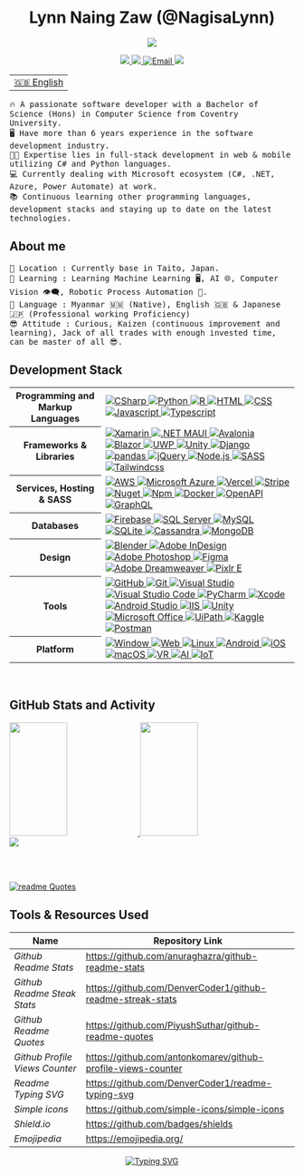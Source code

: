 <h1 align="center">Lynn Naing Zaw (@NagisaLynn) </h1>
<p align="center">
  <img src="https://readme-typing-svg.demolab.com?font=Raleway&size=30&duration=3000&pause=500&color=0095FF&center=true&vCenter=true&width=300&height=60&lines=Tech+Enthusiast;Software+Architect;Full-stack+Developer;UI%2FUX+Designer"/>
  <br>
 </p>

<p align="center" align='right'>
  <a target="_blank" href="https://lynnnaing.dev/"> 
    <img src="https://img.shields.io/badge/lynnnaing.dev-1572B6?style=for-the-badge&logo=GoogleChrome&logoColor=white" />
  </a><!-- Website -->
  <a target="_blank" href="https://www.linkedin.com/in/lynn-naing-zaw-a2a700148/"> <!-- LinkedIn -->
    <img src="https://img.shields.io/badge/LinkedIn-1572B6.svg?&style=for-the-badge&logo=Linkedin&logoColor=white" />
  </a>
  <a target="_blank" href="mailto:lynnnaingzaw@gmail.com"> <!-- Email -->
    <img alt="Email" src="https://img.shields.io/badge/Email%20-%231572B6.svg?&style=for-the-badge&logo=Gmail&logoColor=white" />
  </a>
  <a target="_blank" href="#">  <!-- Count -->
    <img src="https://komarev.com/ghpvc/?username=NagisaLynn&style=for-the-badge" style="max-width: 100%;">
  </a>
</p>

<table> <!-- Translation Service -->
 <tr><td><a href="https://github.com/NagisaLynn/NagisaLynn/blob/main/README.md">🇬🇧 English</a></td></tr>
<!--  <tr><td><a href="https://github.com/NagisaLynn/NagisaLynn/blob/main/README.md">🇯🇵 Japanese</a></td></tr> -->
</table>

 <p align="left">
  <samp>🔥 A passionate software developer with a Bachelor of Science (Hons) in Computer Science from Coventry University.
    <br>🖥️ Have more than 6 years experience in the software development industry.
    <br>👨‍💻 Expertise lies in full-stack development in web & mobile utilizing C# and Python languages.
    <br>💻 Currently dealing with Microsoft ecosystem (C#, .NET, Azure, Power Automate) at work. 
    <br>📚 Continuous learning other programming languages, development stacks and staying up to date on the latest technologies.
  </samp>
  <br/>
</p>

<h2 align="left">About me</h2>
<p align="left" align='right'>
  <samp> 📍 Location : Currently base in Taito, Japan.
    <br> 🔭 Learning : Learning Machine Learning 🖥️, AI 🌐, Computer Vision 👁️‍🗨️, Robotic Process Automation 🤖.
    <br> 🎌 Language : Myanmar 🇲🇲 (Native), English 🇬🇧 & Japanese 🇯🇵 (Professional working Proficiency)
    <br> 😎 Attitude : Curious, Kaizen (continuous improvement and learning), Jack of all trades with enough invested time, can be master of all 😎. 
  </samp> 
</p>

<h2 align="left">Development Stack</h2>
<table> <!-- Table can be done easy without <table><tr><td> tabs see below of this file for simplify table -->
  <tr>
    <th>Programming and Markup Languages</th>
     <td> <!-- Languages --->
      <a href="https://github.com/NagisaLynn?tab=repositories&q=&type=&language=CSharp&sort=">
        <img alt="CSharp" src="https://img.shields.io/badge/c%23%20-%231572B6.svg?&style=for-the-badge&logo=c-sharp&logoColor=white"/> </a>
      <a href="https://github.com/NagisaLynn?tab=repositories&q=&type=&language=python&sort=">
        <img alt="Python" src="https://img.shields.io/badge/python%20-%231572B6.svg?&style=for-the-badge&logo=python&logoColor=white"/> </a>
      <a href="https://github.com/NagisaLynn?tab=repositories&q=&type=&language=R&sort=">
        <img alt="R" src="https://img.shields.io/badge/R%20-%231572B6.svg?&style=for-the-badge&logo=R&logoColor=white" /> </a>
      <a href="https://github.com/NagisaLynn?tab=repositories&q=&type=&language=HTML&sort=">
        <img alt="HTML" src="https://img.shields.io/badge/Html5%20-%231572B6.svg?&style=for-the-badge&logo=html5&logoColor=white" /> </a>
      <a href="https://github.com/NagisaLynn?tab=repositories&q=&type=&language=Css&sort=">
        <img alt="CSS" src="https://img.shields.io/badge/Css3%20-%231572B6.svg?&style=for-the-badge&logo=css3&logoColor=white" /> </a>
      <a href="https://github.com/NagisaLynn?tab=repositories&q=&type=&language=Javascript&sort=">
        <img alt="Javascript" src="https://img.shields.io/badge/Javascript%20-%231572B6.svg?&style=for-the-badge&logo=javascript&logoColor=white" /> </a>
      <a href="https://github.com/NagisaLynn?tab=repositories&q=&type=&language=Typescript&sort=">
        <img alt="Typescript" src="https://img.shields.io/badge/Typescript%20-%231572B6.svg?&style=for-the-badge&logo=Typescript&logoColor=white" /> </a>
    </td> <!-- End of Languages --->
  </tr>
  
  <tr>
   <th>Frameworks & Libraries</th>
    <td> <!-- Frameworks --->
      <a href="#">
        <img alt="Xamarin" src="https://img.shields.io/badge/Xamarin-%231572B6?style=for-the-badge&logo=Xamarin&logoColor=white"/>
        <img alt=".NET MAUI" src="https://img.shields.io/badge/MAUI-%231572B6?style=for-the-badge&logo=MAUI&logoColor=white"/>
        <img alt="Avalonia" src="https://img.shields.io/badge/Avalonia-%231572B6?style=for-the-badge&logo=Avalonia&logoColor=white"/>
        <img alt="Blazor" src="https://img.shields.io/badge/Blazor-%231572B6?style=for-the-badge&logo=Blazor&logoColor=white"/>
        <img alt="UWP" src="https://img.shields.io/badge/UMP-%231572B6?style=for-the-badge&logo=windows&logoColor=white"/>
        <img alt="Unity" src="https://img.shields.io/badge/Unity-%231572B6?style=for-the-badge&logo=unity&logoColor=white"/>
        <img alt="Django" src="https://img.shields.io/badge/Django-1572B6?style=for-the-badge&logo=django&logoColor=white"/>
        <img alt="pandas" src="https://img.shields.io/badge/pandas-1572B6.svg?style=for-the-badge&logo=pandas&logoColor=white"/>
        <img alt="jQuery" src="https://img.shields.io/badge/jQuery-1572B6.svg?&style=for-the-badge&logo=jQuery&logoColor=white" />
        <img alt="Node.js" src="https://img.shields.io/badge/node.js-1572B6?style=for-the-badge&logo=node.js&logoColor=white" />
        <img alt="SASS" src="https://img.shields.io/badge/SASS-1572B6.svg?style=for-the-badge&logo=SASS&logoColor=white"/>
        <img alt="Tailwindcss" src="https://img.shields.io/badge/tailwindcss-1572B6.svg?style=for-the-badge&logo=tailwind-css&logoColor=white"/>
      </a>
    </td> <!-- End of Frameworks --->
  </tr>
  
  <tr>
    <th>Services, Hosting & SASS</th>
    <td> <!-- Services --->
      <a href="#">
        <img alt="AWS" src="https://img.shields.io/badge/AWS-%231572B6.svg?&style=for-the-badge&logo=amazon&logoColor=white" /> 
        <img alt="Microsoft Azure" src="https://img.shields.io/badge/Microsoft Azure-%231572B6.svg?&style=for-the-badge&logo=microsoftazure&logoColor=white" /> 
       <!--  <img alt="Azure DevOps" src="https://img.shields.io/badge/Azure DevOps-%231572B6.svg?&style=for-the-badge&logo=AzureDevOps&logoColor=white" /> --->
        <img alt="Vercel" src="https://img.shields.io/badge/vercel-%231572B6.svg?style=for-the-badge&logo=vercel&logoColor=white"/>
        <img alt="Stripe" src="https://img.shields.io/badge/Stripe-1572B6.svg?&style=for-the-badge&logo=Stripe&logoColor=white" />
        <img alt="Nuget" src="https://img.shields.io/badge/Nuget-%231572B6.svg?&style=for-the-badge&logo=nuget&logoColor=white" /> 
        <img alt="Npm" src="https://img.shields.io/badge/Npm-%231572B6.svg?&style=for-the-badge&logo=Npm&logoColor=white" /> 
        <img alt="Docker" src="https://img.shields.io/badge/Docker-%231572B6.svg?&style=for-the-badge&logo=Docker&logoColor=white" /> 
        <img alt="OpenAPI" src="https://img.shields.io/badge/OpenAPI-%231572B6.svg?&style=for-the-badge&logo=Swagger&logoColor=white" /> 
        <img alt="GraphQL" src="https://img.shields.io/badge/GraphQL-%231572B6.svg?&style=for-the-badge&logo=GraphQL&logoColor=white" /> 
      </a>
    </td>  <!-- End of Services --->
  </tr>
  
   <tr>
    <th>Databases</th>
    <td>  <!-- Databases --->
      <a href="#">
        <img alt="Firebase" src="https://img.shields.io/badge/Firebase-1572B6.svg?&style=for-the-badge&logo=firebase&logoColor=white" /> 
        <img alt="SQL Server" src="https://img.shields.io/badge/MS%20sql%20server-1572B6.svg?&style=for-the-badge&logo=microsoftsqlserver&logoColor=white" />
        <img alt="MySQL" src="https://img.shields.io/badge/MySql-1572B6.svg?&style=for-the-badge&logo=mysql&logoColor=white" />
        <img alt="SQLite" src="https://img.shields.io/badge/SQLite-1572B6.svg?&style=for-the-badge&logo=SQLite&logoColor=white" />
        <img alt="Cassandra" src="https://img.shields.io/badge/Cassandra-1572B6.svg?&style=for-the-badge&logo=ApacheCassandra&logoColor=white" />
        <img alt="MongoDB" src="https://img.shields.io/badge/MongoDB-1572B6.svg?&style=for-the-badge&logo=MongoDB&logoColor=white" />  
      </a>
    </td> <!-- End of Databases --->
  </tr>
  
  <tr>
    <th>Design</th>
    <td>  <!-- Design --->
      <a href="#">
        <img alt="Blender" src="https://img.shields.io/badge/Blender-1572B6.svg?&style=for-the-badge&logo=blender&logoColor=white" />
        <img alt="Adobe InDesign" src="https://img.shields.io/badge/adobe%20InDesign-1572B6.svg?&style=for-the-badge&logo=Adobe%20InDesign&logoColor=white" />
        <img alt="Adobe Photoshop" src="https://img.shields.io/badge/adobe%20photoshop-1572B6.svg?style=for-the-badge&logo=adobe%20photoshop&logoColor=white" />
        <img alt="Figma" src="https://img.shields.io/badge/figma%20xd-1572B6.svg?style=for-the-badge&logo=figma&logoColor=white" />
        <img alt="Adobe Dreamweaver" src="https://img.shields.io/badge/Adobe%20Dreamweaver-1572B6.svg?style=for-the-badge&logo=adobe%20Dreamweaver&logoColor=white" />
        <img alt="Pixlr E" src="https://img.shields.io/badge/pixlr%20e-1572B6.svg?style=for-the-badge&logo=pixlre&logoColor=white" />
      </a>
    </td> <!-- End of Design --->
  </tr>
  
  <tr>
    <th>Tools</th>
    <td>  <!-- Tools --->
      <a href="#">
        <img alt="GitHub" src="https://img.shields.io/badge/github%20-%231572B6.svg?&style=for-the-badge&logo=github&logoColor=white" />
        <img alt="Git" src="https://img.shields.io/badge/git%20-%231572B6.svg?&style=for-the-badge&logo=git&logoColor=white" />
        <img alt="Visual Studio" src="https://img.shields.io/badge/visual studio%20-%231572B6.svg?&style=for-the-badge&logo=visualstudio&logoColor=white" />
        <img alt="Visual Studio Code" src="https://img.shields.io/badge/visual%20studio%20code-1572B6.svg?&style=for-the-badge&logo=visualstudiocode&logoColor=white" />
        <img alt="PyCharm" src="https://img.shields.io/badge/PyCharm%20-%231572B6.svg?&style=for-the-badge&logo=pycharm&logoColor=white" />
        <img alt="Xcode" src="https://img.shields.io/badge/Xcode%20-%231572B6.svg?&style=for-the-badge&logo=xcode&logoColor=white" />
        <img alt="Android Studio" src="https://img.shields.io/badge/android studio%20-%231572B6.svg?&style=for-the-badge&logo=androidstudio&logoColor=white" />
        <img alt="IIS" src="https://img.shields.io/badge/iis%20-%231572B6.svg?&style=for-the-badge&logo=windows&logoColor=white" />
        <img alt="Unity" src="https://img.shields.io/badge/unity%20-%231572B6.svg?&style=for-the-badge&logo=unity&logoColor=white" /> 
        <img alt="Microsoft Office" src="https://img.shields.io/badge/Microsoft%20office%20-%231572B6.svg?&style=for-the-badge&logo=microsoftoffice&logoColor=white" /> 
        <img alt="UiPath" src="https://img.shields.io/badge/UIPath-1572B6?style=for-the-badge&logo=UiPath&logoColor=white" />
        <img alt="Kaggle" src="https://img.shields.io/badge/Kaggle-1572B6?style=for-the-badge&logo=kaggle&logoColor=white" />
        <img alt="Postman" src="https://img.shields.io/badge/Postman-1572B6?style=for-the-badge&logo=postman&logoColor=white" />
      </a>
    </td> <!-- End of Tools --->
  </tr>
  
  <tr>
    <th>Platform</th>
    <td> <!-- Platform --->
      <a href="#">
        <img alt="Window" src="https://img.shields.io/badge/window%20-%231572B6.svg?&style=for-the-badge&logo=windows&logoColor=white" /> 
        <img alt="Web" src="https://img.shields.io/badge/web%20-%231572B6.svg?&style=for-the-badge&logo=googlechrome&logoColor=white" /> 
        <img alt="Linux" src="https://img.shields.io/badge/linux%20-%231572B6.svg?&style=for-the-badge&logo=linux&logoColor=white" /> 
        <img alt="Android" src="https://img.shields.io/badge/Android%20-%231572B6.svg?&style=for-the-badge&logo=Android&logoColor=white" /> 
        <img alt="iOS" src="https://img.shields.io/badge/iOS%20-%231572B6.svg?&style=for-the-badge&logo=apple&logoColor=white" /> 
        <img alt="macOS" src="https://img.shields.io/badge/mac%20os-1572B6?style=for-the-badge&logo=macos&logoColor=F0F0F0" /> 
        <img alt="VR" src="https://img.shields.io/badge/VR%20-%231572B6.svg?&style=for-the-badge&logo=virtualreality&logoColor=white" /> 
        <img alt="AI" src="https://img.shields.io/badge/AI%20-%231572B6.svg?&style=for-the-badge&logo=I&logoColor=white" /> 
        <img alt="IoT" src="https://img.shields.io/badge/iot%20-%231572B6.svg?&style=for-the-badge&logo=iot&logoColor=white" /> 
      </a>
    </td> <!-- End of Platform --->
  </tr>
  
<!--   <tr> Template or Misc?
    <th>Misc</th>
    <td>
      <a href="#">
        <img alt="OpenAPI" src="https://img.shields.io/badge/RESTful API%20-%231572B6.svg?&style=for-the-badge&logo=RESTfulAPI&logoColor=white" /> 
        <img alt="Game Dev" src="https://img.shields.io/badge/game dev%20-%231572B6.svg?&style=for-the-badge&logo=playstationcontroller&logoColor=white" /> 
      </a>
    </td> 
   </tr> -->
</table>
<br/>

<h2 align="left">GitHub Stats and Activity</h2>
<p align = "left">
  
  <!--<a href="https://stackoverflow.com/users/10222785/nagisa-lynn">
    <Img src = "https://github-readme-stackoverflow.vercel.app/?userID=10222785&theme=tokyonight"/>
  </a>-->
 
  <a href="https://github.com/NagisaLynn">
    <img width=45% height=200px src = "https://github-readme-stats.vercel.app/api?username=NagisaLynn&count_private=true&hide_border=true&show_icons=true&line_height=27&theme=tokyonight"/>
  </a>
  <a href="https://github.com/NagisaLynn">
     <img width=45% height=200px src="https://streak-stats.demolab.com/?user=NagisaLynn&theme=tokyonight&hide_border=true"/>
  </a>
  <br>
  <a href="https://github.com/NagisaLynn">
    <img src = "https://github-readme-stats.vercel.app/api/top-langs/?username=NagisaLynn&langs_count=8&count_private=true&hide_border=true&layout=compact&line_height=27&theme=tokyonight">
  </a>
  
</p>
<!-- <b>Note:</b> Most used languages is a metric of the languages based on the public repository not private!-->
<br>
<br>

[![readme Quotes](https://quotes-github-readme.vercel.app/api?type=horizontal&theme=tokyonight)](https://github.com/piyushsuthar/github-readme-quotes)

<h2 align ="left">Tools & Resources Used </h2>
<!-- This is simplify table -->

| Name                             | Repository Link                                                |
| ---------------------------------|--------------------------------------------------------------- |
| _Github Readme Stats_            | https://github.com/anuraghazra/github-readme-stats             |
| _Github Readme Steak Stats_      | https://github.com/DenverCoder1/github-readme-streak-stats     |
| _Github Readme Quotes_           | https://github.com/PiyushSuthar/github-readme-quotes           |
| _Github Profile Views Counter_   | https://github.com/antonkomarev/github-profile-views-counter   |
| _Readme Typing SVG_              | https://github.com/DenverCoder1/readme-typing-svg              |
| _Simple icons_                   | https://github.com/simple-icons/simple-icons                   |
| _Shield.io_                      | https://github.com/badges/shields                              |
| _Emojipedia_                     | https://emojipedia.org/                                        |

<!-- Generated by Readme Typing SVG -->

<p align="center" align='right'>
  <a href="https://git.io/typing-svg"><img src="https://readme-typing-svg.demolab.com?font=Arial&size=30&pause=1000&color=FFFFFF&vCenter=true&width=1100&height=80&lines=Thank+you+for+visiting!+See+you+again+soon!+%F0%9F%91%8B;%E3%81%8A%E8%B6%8A%E3%81%97%E9%A0%82%E3%81%8D%E3%81%82%E3%82%8A%E3%81%8C%E3%81%A8%E3%81%86%E3%81%94%E3%81%96%E3%81%84%E3%81%BE%E3%81%99%EF%BC%81+%E3%81%BE%E3%81%9F%E3%81%8A%E4%BC%9A%E3%81%84%E3%81%97%E3%81%BE%E3%81%97%E3%82%87%E3%81%86!+%F0%9F%91%8B;%E1%80%9C%E1%80%AC%E1%80%9B%E1%80%B1%E1%80%AC%E1%80%80%E1%80%BA%E1%80%9C%E1%80%8A%E1%80%BA%E1%80%95%E1%80%90%E1%80%BA%E1%80%99%E1%80%BE%E1%80%AF%E1%80%A1%E1%80%90%E1%80%BD%E1%80%80%E1%80%BA+%E1%80%80%E1%80%BB%E1%80%B1%E1%80%B8%E1%80%87%E1%80%B0%E1%80%B8%E1%80%90%E1%80%84%E1%80%BA%E1%80%95%E1%80%AB%E1%80%9E%E1%80%8A%E1%80%BA%E1%81%8B+%E1%80%99%E1%80%80%E1%80%BC%E1%80%AC%E1%80%81%E1%80%84%E1%80%BA+%E1%80%95%E1%80%BC%E1%80%94%E1%80%BA%E1%80%90%E1%80%BD%E1%80%B1%E1%80%B7%E1%80%80%E1%80%BC%E1%80%99%E1%80%9A%E1%80%BA!+%F0%9F%91%8B" alt="Typing SVG" /></a>
</p>

<!---
NagisaLynn/NagisaLynn is a ✨ special ✨ repository because its `README.md` (this file) appears on your GitHub profile.
You can click the Preview link to take a look at your changes.
--->
